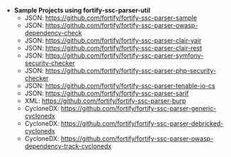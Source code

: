 * **Sample Projects using fortify-ssc-parser-util**
    * JSON: https://github.com/fortify/fortify-ssc-parser-sample
    * JSON: https://github.com/fortify/fortify-ssc-parser-owasp-dependency-check
    * JSON: https://github.com/fortify/fortify-ssc-parser-clair-yair
    * JSON: https://github.com/fortify/fortify-ssc-parser-clair-rest
    * JSON: https://github.com/fortify/fortify-ssc-parser-symfony-security-checker
    * JSON: https://github.com/fortify/fortify-ssc-parser-php-security-checker
    * JSON: https://github.com/fortify/fortify-ssc-parser-tenable-io-cs
    * JSON: https://github.com/fortify/fortify-ssc-parser-sarif
    * XML: https://github.com/fortify/fortify-ssc-parser-burp
    * CycloneDX: https://github.com/fortify/fortify-ssc-parser-generic-cyclonedx
    * CycloneDX: https://github.com/fortify/fortify-ssc-parser-debricked-cyclonedx
    * CycloneDX: https://github.com/fortify/fortify-ssc-parser-owasp-dependency-track-cyclonedx
